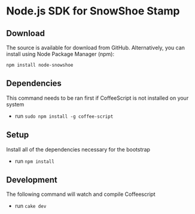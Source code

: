 # Node.js SDK for SnowShoe Stamp

## Download
The source is available for download from GitHub. Alternatively, you can install using Node Package Manager (npm):

`npm install node-snowshoe`

## Dependencies

This command needs to be ran first if CoffeeScript is not installed on your system

* run `sudo npm install -g coffee-script`

## Setup

Install all of the dependencies necessary for the bootstrap

* run `npm install`

## Development

The following command will watch and compile Coffeescript
* run `cake dev`

